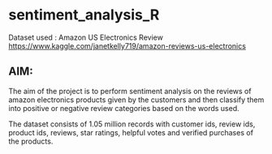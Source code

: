 # sentiment_analysis_R
Dataset used : Amazon US Electronics Review
https://www.kaggle.com/janetkelly719/amazon-reviews-us-electronics


## AIM:
The aim of the project is to perform sentiment analysis on the reviews of amazon electronics products given by the customers and then classify them into positive or negative review categories based on the words used.

The dataset consists of 1.05 million records with customer ids, review ids, product ids, reviews, star ratings, helpful votes and verified purchases of the products.
